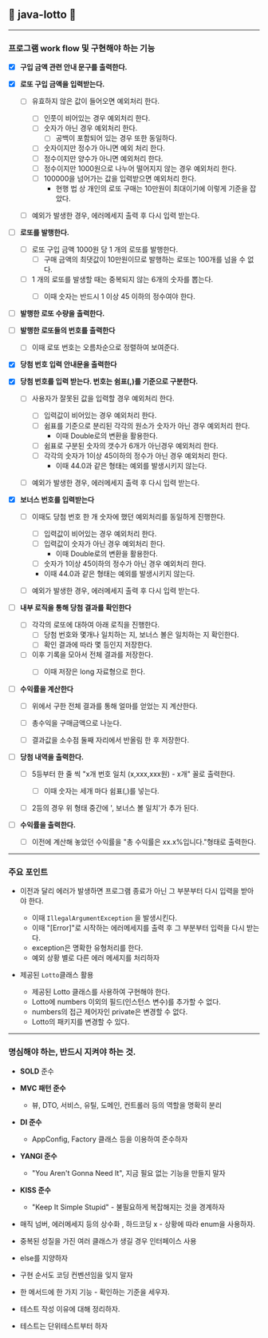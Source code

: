 ## 🎰 java-lotto 🎰


---

### 프로그램 work flow 및 구현해야 하는 기능

- [x] **구입 금액 관련 안내 문구를 출력한다.**

- [x] **로또 구입 금액을 입력받는다.** 
  - [ ] 유효하지 않은 값이 들어오면 예외처리 한다.
    - [ ] 인풋이 비어있는 경우 예외처리 한다.
    -  [ ] 숫자가 아닌 경우 예외처리 한다.
      - [ ] 공백이 포함되어 있는 경우 또한 동일하다.
    - [ ] 숫자이지만 정수가 아니면 예외 처리 한다.
    - [ ] 정수이지만 양수가 아니면 예외처리 한다.
    - [ ] 정수이지만 1000원으로 나누어 떨어지지 않는 경우 예외처리 한다.
    - [ ] 100000을 넘어가는 값을 입력받으면 예외처리 한다.
      - 현행 법 상 개인의 로또 구매는 10만원이 최대이기에 이렇게 기준을 잡았다.
  - [ ] 예외가 발생한 경우, 에러메세지 출력 후 다시 입력 받는다.


- [ ] **로또를 발행한다.** 
  - [ ] 로또 구입 금액 1000원 당 1 개의 로또를 발행한다.
    - [ ] 구매 금액의 최댓값이 10만원이므로 발행하는 로또는 100개를 넘을 수 없다.
  - [ ] 1 개의 로또를 발생할 때는 중복되지 않는 6개의 숫자를 뽑는다.
    - [ ] 이때 숫자는 반드시 1 이상 45 이하의 정수여야 한다.


- [ ] **발행한 로또 수량을 출력한다.**

- [ ] **발행한 로또들의 번호를 출력한다**
  - [ ] 이때 로또 번호는 오름차순으로 정렬하여 보여준다.


- [x] **당첨 번호 입력 안내문을 출력한다**
- [x] **당첨 번호를 입력 받는다. 번호는 쉼표(,)를 기준으로 구분한다.**
  - [ ] 사용자가 잘못된 값을 입력할 경우 예외처리 한다. 
    - [ ] 입력값이 비어있는 경우 예외처리 한다.
    - [ ] 쉼표를 기준으로 분리된 각각의 원소가 숫자가 아닌 경우 예외처리 한다.
      - 이때 Double로의 변환을 활용한다.
    - [ ] 쉼표로 구분된 숫자의 갯수가 6개가 아닌경우 예외처리 한다.
    - [ ] 각각의 숫자가 1이상 45이하의 정수가 아닌 경우 예외처리 한다.
      - 이때 44.0과 같은 형태는 예외를 발생시키지 않는다.
  - [ ] 예외가 발생한 경우, 에러메세지 출력 후 다시 입력 받는다.


- [x] **보너스 번호를 입력받는다**
  - [ ] 이때도 당첨 번호 한 개 숫자에 했던 예외처리를 동일하게 진행한다.
    - [ ] 입력값이 비어있는 경우 예외처리 한다.
    - [ ] 입력값이 숫자가 아닌 경우 예외처리 한다.
      - 이때 Double로의 변환을 활용한다.
    - [ ] 숫자가 1이상 45이하의 정수가 아닌 경우 예외처리 한다.
    - 이때 44.0과 같은 형태는 예외를 발생시키지 않는다.
  - [ ] 예외가 발생한 경우, 에러메세지 출력 후 다시 입력 받는다.


- [ ] **내부 로직을 통해 당첨 결과를 확인한다**
  - [ ] 각각의 로또에 대하여 아래 로직을 진행한다.
    - [ ] 당첨 번호와 몇개나 일치하는 지, 보너스 볼은 일치하는 지 확인한다.
    - [ ] 확인 결과에 따라 몇 등인지 저장한다.
  - [ ] 이후 기록을 모아서 전체 결과를 저장한다.
    - [ ] 이때 저장은 long 자료형으로 한다.


- [ ] **수익률을 계산한다**
  - [ ] 위에서 구한 전체 결과를 통해 얼마를 얻었는 지 계산한다.
  - [ ] 총수익을 구매금액으로 나눈다.
  - [ ] 결과값을 소수점 둘째 자리에서 반올림 한 후 저장한다.


- [ ] **당첨 내역을 출력한다.**
  - [ ] 5등부터 한 줄 씩  "x개 번호 일치 (x,xxx,xxx원) - x개" 꼴로 출력한다.
    - [ ] 이때 숫자는 세개 마다 쉼표(,)를 넣는다.
  - [ ] 2등의 경우 위 형태 중간에 ', 보너스 볼 일치'가 추가 된다.


- [ ] **수익률을 출력한다.**
  - [ ] 이전에 계산해 놓았던 수익률을 "총 수익률은 xx.x%입니다."형태로 출력한다.

----

### 주요 포인트

- 이전과 달리 에러가 발생하면 프로그램 종료가 아닌 그 부분부터 다시 입력을 받아야 한다.
  - 이때 ```IllegalArgumentException``` 을 발생시킨다.
  - 이때 "[Error]"로 시작하는 에러메세지를 출력 후 그 부분부터 입력을 다시 받는다.
  - exception은 명확한 유형처리를 한다.
  - 예외 상황 별로 다른 에러 메세지를 처리하자


- 제공된 ```Lotto```클래스 활용
  - 제공된 Lotto 클래스를 사용하여 구현해야 한다. 
  - Lotto에 numbers 이외의 필드(인스턴스 변수)를 추가할 수 없다. 
  - numbers의 접근 제어자인 private은 변경할 수 없다. 
  - Lotto의 패키지를 변경할 수 있다.


----


### 명심해야 하는, 반드시 지켜야 하는 것.

- **SOLD** 준수
- **MVC 패턴 준수**
    - 뷰, DTO, 서비스, 유틸, 도메인, 컨트롤러 등의 역할을 명확히 분리
- **DI 준수**
    - AppConfig, Factory 클래스 등을 이용하여 준수하자
- **YANGI 준수**
    - "You Aren't Gonna Need It", 지금 필요 없는 기능을 만들지 말자
- **KISS 준수**
    - "Keep It Simple Stupid" - 불필요하게 복잡해지는 것을 경계하자


- 매직 넘버, 에러메세지 등의 상수화 , 하드코딩 x - 상황에 따라 enum을 사용하자.
- 중복된 성질을 가진 여러 클래스가 생길 경우 인터페이스 사용
- else를 지양하자
- 구현 순서도 코딩 컨벤션임을 잊지 말자
- 한 메서드에 한 가지 기능 - 확인하는 기준을 세우자.
- 테스트 작성 이유에 대해 정리하자.
- 테스트는 단위테스트부터 하자